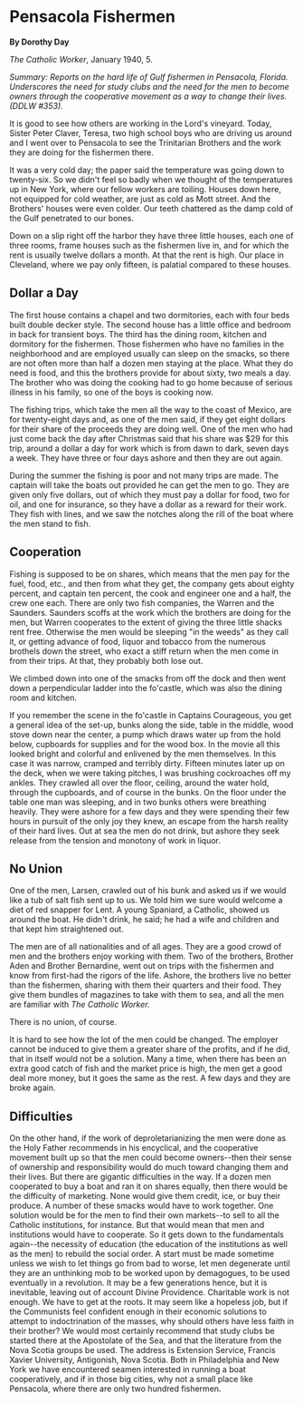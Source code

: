 Pensacola Fishermen
===================

**By Dorothy Day**

*The Catholic Worker*, January 1940, 5.

*Summary: Reports on the hard life of Gulf fishermen in Pensacola,
Florida. Underscores the need for study clubs and the need for the men
to become owners through the cooperative movement as a way to change
their lives. (DDLW \#353).*

It is good to see how others are working in the Lord's vineyard. Today,
Sister Peter Claver, Teresa, two high school boys who are driving us
around and I went over to Pensacola to see the Trinitarian Brothers and
the work they are doing for the fishermen there.

It was a very cold day; the paper said the temperature was going down to
twenty-six. So we didn't feel so badly when we thought of the
temperatures up in New York, where our fellow workers are toiling.
Houses down here, not equipped for cold weather, are just as cold as
Mott street. And the Brothers' houses were even colder. Our teeth
chattered as the damp cold of the Gulf penetrated to our bones.

Down on a slip right off the harbor they have three little houses, each
one of three rooms, frame houses such as the fishermen live in, and for
which the rent is usually twelve dollars a month. At that the rent is
high. Our place in Cleveland, where we pay only fifteen, is palatial
compared to these houses.

Dollar a Day
------------

The first house contains a chapel and two dormitories, each with four
beds built double decker style. The second house has a little office and
bedroom in back for transient boys. The third has the dining room,
kitchen and dormitory for the fishermen. Those fishermen who have no
families in the neighborhood and are employed usually can sleep on the
smacks, so there are not often more than half a dozen men staying at the
place. What they do need is food, and this the brothers provide for
about sixty, two meals a day. The brother who was doing the cooking had
to go home because of serious illness in his family, so one of the boys
is cooking now.

The fishing trips, which take the men all the way to the coast of
Mexico, are for twenty-eight days and, as one of the men said, if they
get eight dollars for their share of the proceeds they are doing well.
One of the men who had just come back the day after Christmas said that
his share was \$29 for this trip, around a dollar a day for work which
is from dawn to dark, seven days a week. They have three or four days
ashore and then they are out again.

During the summer the fishing is poor and not many trips are made. The
captain will take the boats out provided he can get the men to go. They
are given only five dollars, out of which they must pay a dollar for
food, two for oil, and one for insurance, so they have a dollar as a
reward for their work. They fish with lines, and we saw the notches
along the rill of the boat where the men stand to fish.

Cooperation
-----------

Fishing is supposed to be on shares, which means that the men pay for
the fuel, food, etc., and then from what they get, the company gets
about eighty percent, and captain ten percent, the cook and engineer one
and a half, the crew one each. There are only two fish companies, the
Warren and the Saunders. Saunders scoffs at the work which the brothers
are doing for the men, but Warren cooperates to the extent of giving the
three little shacks rent free. Otherwise the men would be sleeping "in
the weeds" as they call it, or getting advance of food, liquor and
tobacco from the numerous brothels down the street, who exact a stiff
return when the men come in from their trips. At that, they probably
both lose out.

We climbed down into one of the smacks from off the dock and then went
down a perpendicular ladder into the fo'castle, which was also the
dining room and kitchen.

If you remember the scene in the fo'castle in Captains Courageous, you
get a general idea of the set-up, bunks along the side, table in the
middle, wood stove down near the center, a pump which draws water up
from the hold below, cupboards for supplies and for the wood box. In the
movie all this looked bright and colorful and enlivened by the men
themselves. In this case it was narrow, cramped and terribly dirty.
Fifteen minutes later up on the deck, when we were taking pitches, I was
brushing cockroaches off my ankles. They crawled all over the floor,
ceiling, around the water hold, through the cupboards, and of course in
the bunks. On the floor under the table one man was sleeping, and in two
bunks others were breathing heavily. They were ashore for a few days and
they were spending their few hours in pursuit of the only joy they knew,
an escape from the harsh reality of their hard lives. Out at sea the men
do not drink, but ashore they seek release from the tension and monotony
of work in liquor.

No Union
--------

One of the men, Larsen, crawled out of his bunk and asked us if we would
like a tub of salt fish sent up to us. We told him we sure would welcome
a diet of red snapper for Lent. A young Spaniard, a Catholic, showed us
around the boat. He didn't drink, he said; he had a wife and children
and that kept him straightened out.

The men are of all nationalities and of all ages. They are a good crowd
of men and the brothers enjoy working with them. Two of the brothers,
Brother Aden and Brother Bernardine, went out on trips with the
fishermen and know from first-had the rigors of the life. Ashore, the
brothers live no better than the fishermen, sharing with them their
quarters and their food. They give them bundles of magazines to take
with them to sea, and all the men are familiar with *The Catholic
Worker.*

There is no union, of course.

It is hard to see how the lot of the men could be changed. The employer
cannot be induced to give them a greater share of the profits, and if he
did, that in itself would not be a solution. Many a time, when there has
been an extra good catch of fish and the market price is high, the men
get a good deal more money, but it goes the same as the rest. A few days
and they are broke again.

Difficulties
------------

On the other hand, if the work of deproletarianizing the men were done
as the Holy Father recommends in his encyclical, and the cooperative
movement built up so that the men could become owners--then their sense
of ownership and responsibility would do much toward changing them and
their lives. But there are gigantic difficulties in the way. If a dozen
men cooperated to buy a boat and ran it on shares equally, then there
would be the difficulty of marketing. None would give them credit, ice,
or buy their produce. A number of these smacks would have to work
together. One solution would be for the men to find their own
markets--to sell to all the Catholic institutions, for instance. But
that would mean that men and institutions would have to cooperate. So it
gets down to the fundamentals again--the necessity of education (the
education of the institutions as well as the men) to rebuild the social
order. A start must be made sometime unless we wish to let things go
from bad to worse, let men degenerate until they are an unthinking mob
to be worked upon by demagogues, to be used eventually in a revolution.
It may be a few generations hence, but it is inevitable, leaving out of
account Divine Providence. Charitable work is not enough. We have to get
at the roots. It may seem like a hopeless job, but if the Communists
feel confident enough in their economic solutions to attempt to
indoctrination of the masses, why should others have less faith in their
brother? We would most certainly recommend that study clubs be started
there at the Apostolate of the Sea, and that the literature from the
Nova Scotia groups be used. The address is Extension Service, Francis
Xavier University, Antigonish, Nova Scotia. Both in Philadelphia and New
York we have encountered seamen interested in running a boat
cooperatively, and if in those big cities, why not a small place like
Pensacola, where there are only two hundred fishermen.
